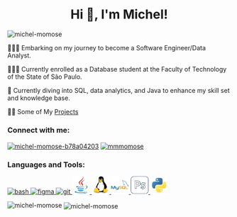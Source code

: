 <h1 align="center">Hi 👋, I'm Michel!</h1>

<p align="left"> <img src="https://komarev.com/ghpvc/?username=michel-momose&label=Profile%20views&color=0e75b6&style=flat" alt="michel-momose" /> </p>

👩🏻‍💻 Embarking on my journey to become a Software Engineer/Data Analyst.

👩🏻‍🎓 Currently enrolled as a Database student at the Faculty of Technology of the State of São Paulo.

💭 Currently diving into SQL, data analytics, and Java to enhance my skill set and knowledge base.

👨‍💻 Some of My [Projects]((https://github.com/Michel-Momose?tab=repositories))

<h3 align="left">Connect with me:</h3>
<p align="left">
<a href="https://linkedin.com/in/michel-momose-b78a04203" target="blank"><img align="center" src="https://raw.githubusercontent.com/rahuldkjain/github-profile-readme-generator/master/src/images/icons/Social/linked-in-alt.svg" alt="michel-momose-b78a04203" height="30" width="40" /></a>
<a href="https://instagram.com/mmmomose" target="blank"><img align="center" src="https://raw.githubusercontent.com/rahuldkjain/github-profile-readme-generator/master/src/images/icons/Social/instagram.svg" alt="mmmomose" height="30" width="40" /></a>
</p>

<h3 align="left">Languages and Tools:</h3>
<p align="left"> <a href="https://www.gnu.org/software/bash/" target="_blank" rel="noreferrer"> <img src="https://www.vectorlogo.zone/logos/gnu_bash/gnu_bash-icon.svg" alt="bash" width="40" height="40"/> </a> <a href="https://www.figma.com/" target="_blank" rel="noreferrer"> <img src="https://www.vectorlogo.zone/logos/figma/figma-icon.svg" alt="figma" width="40" height="40"/> </a> <a href="https://git-scm.com/" target="_blank" rel="noreferrer"> <img src="https://www.vectorlogo.zone/logos/git-scm/git-scm-icon.svg" alt="git" width="40" height="40"/> </a> <a href="https://www.java.com" target="_blank" rel="noreferrer"> <img src="https://raw.githubusercontent.com/devicons/devicon/master/icons/java/java-original.svg" alt="java" width="40" height="40"/> </a> <a href="https://www.linux.org/" target="_blank" rel="noreferrer"> <img src="https://raw.githubusercontent.com/devicons/devicon/master/icons/linux/linux-original.svg" alt="linux" width="40" height="40"/> </a> <a href="https://www.mysql.com/" target="_blank" rel="noreferrer"> <img src="https://raw.githubusercontent.com/devicons/devicon/master/icons/mysql/mysql-original-wordmark.svg" alt="mysql" width="40" height="40"/> </a> <a href="https://www.photoshop.com/en" target="_blank" rel="noreferrer"> <img src="https://raw.githubusercontent.com/devicons/devicon/master/icons/photoshop/photoshop-line.svg" alt="photoshop" width="40" height="40"/> </a> <a href="https://www.python.org" target="_blank" rel="noreferrer"> <img src="https://raw.githubusercontent.com/devicons/devicon/master/icons/python/python-original.svg" alt="python" width="40" height="40"/> </a> </p>

<p><img align="left" src="https://github-readme-stats.vercel.app/api/top-langs?username=michel-momose&show_icons=true&locale=en&layout=compact" alt="michel-momose" /></p>

<p>&nbsp;<img align="center" src="https://github-readme-stats.vercel.app/api?username=michel-momose&show_icons=true&locale=en" alt="michel-momose" /></p>
